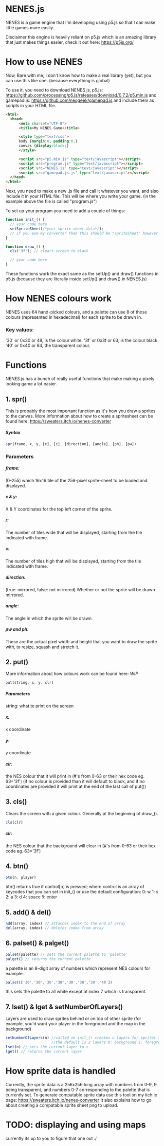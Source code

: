 # NENES.js

NENES is a game engine that I'm developing using p5.js so that I can make little games more easily.

Disclaimer this engine is heavily reliant on p5.js which is an amazing library that just makes things easier, check it out here: https://p5js.org/

# How to use NENES

Now, Bare with me, I don't know how to make a real library (yet), but you can use this like one. (because everything is global)

To use it, you need to download NENES.js, p5.js: https://github.com/processing/p5.js/releases/download/0.7.2/p5.min.js
and gamepad.js: https://github.com/neogeek/gamepad.js
and include them as scripts in your HTML file.
```html
<html>
  <head>
      <meta charset="UTF-8">
      <title>My NENES Game</title>

      <style type="text/css">
      body {margin:0; padding:0;}
      canvas {display:block;}
      </style>

      <script src="p5.min.js" type="text/javascript"></script>
      <script src="program.js" type="text/javascript"></script>
      <script src="NENES.js" type="text/javascript"></script>
      <script src="gamepad.js.js" type="text/javascript"></script>
  </head>
</html>
```

Next, you need to make a new .js file and call it whatever you want, and also include it in your HTML file.
This will be where you write your game.
(in the example above the file is called "program.js")

To set up your program you need to add a couple of things:
```javascript
function init_() {
  // your code here
  setSpriteSheet(/*your sprite sheet data*/);
  // if you use my converter than this should be "spriteSheet" however it can be changed to whatever
}

function draw_() {
  cls('3f'); // clears screen to black

  // your code here
}
```
These functions work the exact same as the setUp() and draw() functions in p5.js
(because they are literally inside setUp() and draw() in NENES.js)

# How NENES colours work

NENES uses 64 hand-picked colours, and a palette can use 8 of those colours (represented in hexadecimal) for each sprite to be drawn in.
### Key values:
  '30' or 0x30 or 48, is the colour white.
  '3f' or 0x3f or 63, is the colour black.
  '40' or 0x40 or 64, the transparent colour.

# Functions

NENES.js has a bunch of really useful functions that make making a pixely looking game a lot easier.

## 1. spr()

This is probably the most important function as it's how you draw a sprites to the canvas.
More information about how to create a spritesheet can be found here: https://sweaters.itch.io/nenes-converter

##### Syntax
```javascript
spr(frame, x, y, [r], [c], [direction], [angle], [ph], [pw])
```
### Parameters
##### frame:
  (0-255) which 16x16 tile of the 256-pixel sprite-sheet to be loaded and displayed.
##### x & y:
  X & Y coordinates for the top left corner of the sprite.
##### r:
  The number of tiles wide that will be displayed, starting from the tile indicated with frame.
##### c:
  The number of tiles high that will be displayed, starting from the tile indicated with frame.
##### direction:
  (true: mirrored, false: not mirrored) Whether or not the sprite will be drawn mirrored.
##### angle:
  The angle in which the sprite will be drawn.
##### pw and ph:
  These are the actual pixel width and height that you want to draw the sprite with, to resize, squash and stretch it.

## 2. put()

More information about how colours work can be found here: *WIP*

```javascript
put(string, x, y, clr)
```
##### Parameters
  string: what to print on the screen
##### x:
  x coordinate
##### y:
  y coordinate
##### clr:
  the NES colour that it will print in (#'s from 0-63 or their hex code eg. 63='3f')
(if no colour is provided than it will default to black, and if no coordinates are provided it will print at the end of the last call of put())

## 3. cls()

Clears the screen with a given colour. Generally at the beginning of draw_().

```javascript
cls(clr)
```
##### clr:
  the NES colour that the background will clear in (#'s from 0-63 or their hex code eg. 63='3f')

## 4. btn()

```javascript
btn(n, player)
```

btn() returns true if control[n] is pressed; where control is an array of keycodes that you can set in init_()
or use the default configuration:
  0: w 1: s 2: a 3: d 4: space 5: enter

## 5. add() & del()
```javascript
add(array, index) // attaches index to the end of array
del(array, index) // deletes index from array
```

## 6. palset() & palget()
```javascript
palset(palette) // sets the current palette to 'palette'
palget() // returns the current palette
```

a palette is an 8-digit array of numbers which represent NES colours
for example:
```javascript
palset(['30','30','30','30','30','30','30','40'])
```
this sets the palette to all white except at index 7 which is transparent.

## 7. lset() & lget & setNumberOfLayers()
Layers are used to draw sprites behind or on top of other sprite
(for example, you'd want your player in the foreground and the map in the background)

```javascript
setNumberOfLayers(n) //called in init_() creates n layers for sprites to be drawn on
                     //the default is 2 layers 0: background 1: foreground
lset(n) // sets the current layer to n
lget() // returns the current layer
```

# How sprite data is handled

Currently, the sprite data is a 256x256 long array with numbers from 0-9, 9 being transparent, and numbers 0-7 corresponding to the palette that is currently set.
To generate compatable sprite data use this tool on my itch.io page:
https://sweaters.itch.io/nenes-converter
It also explains how to go about creating a compatable sprite sheet png to upload.

# TODO: displaying and using maps

currently its up to you to figure that one out :/
